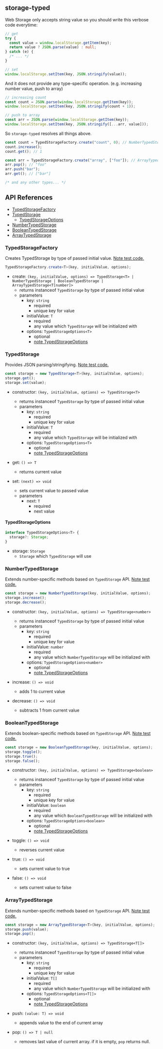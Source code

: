 ## storage-typed

Web Storage only accepts string value so you should write this verbose code everytime:

```typescript
// get
try {
  const value = window.localStorage.getItem(key);
  return value ? JSON.parse(value) : null;
} catch (e) {
  /* ... */
}

// set
window.localStorage.setItem(key, JSON.stringify(value));
```

And it does not provide any type-specific operation. (e.g. increasing number value, push to array)

```typescript
// increasing count
const count = JSON.parse(window.localStorage.getItem(key));
window.localStorage.setItem(key, JSON.stringify(count + 1));

// push to array
const arr = JSON.parse(window.localStorage.getItem(key));
window.localStorage.setItem(key, JSON.stringify([...arr, value]));
```

So `storage-typed` resolves all things above.

```typescript
const count = TypedStorageFactory.create("count", 0); // NumberTypedStorage
count.increase();
count.get(); // 1

const arr = TypedStorageFactory.create("array", ["foo"]); // ArrayTypedStorage
arr.pop(); // "foo"
arr.push("bar");
arr.get(); // ["bar"]

/* and any other types... */
```

## API References

- [TypedStorageFactory](#typedstoragefactory)
- [TypedStorage](#typedstorage)
  - [TypedStorageOptions](#typedstorageoptions)
- [NumberTypedStorage](#numbertypedstorage)
- [BooleanTypedStorage](#booleantypedstorage)
- [ArrayTypedStorage](#arraytypedstorage)

### TypedStorageFactory

Creates TypedStorage by type of passed initial value. [Note test code.](./src/factory.spec.ts)

```typescript
TypedStorageFactory.create<T>(key, initialValue, options);
```

- create: `(key, initialValue, options) => TypedStorage<T> | NumberTypedStorage | BooleanTypedStorage | ArrayTypedStorage<T[number]>`
  - returns instanceof `TypedStorage` by type of passed initial value
  - parameters
    - key: `string`
      - required
      - unique key for value
    - initialValue: `T`
      - required
      - any value which `TypedStorage` will be initialized with
    - options: `TypedStorageOptions<T>`
      - optional
      - [note TypedStorageOptions](#typedstorageoptions)

### TypedStorage

Provides JSON parsing/stringifying. [Note test code.](./src/any.spec.ts)

```typescript
const storage = new TypedStorage<T>(key, initialValue, options);
storage.get();
storage.set(value);
```

- constructor: `(key, initialValue, options) => TypedStorage<T>`

  - returns instanceof `TypedStorage` by type of passed initial value
  - parameters
    - key: `string`
      - required
      - unique key for value
    - initialValue: `T`
      - required
      - any value which `TypedStorage` will be initialized with
    - options: `TypedStorageOptions<T>`
      - optional
      - [note TypedStorageOptions](#typedstorageoptions)

- get: `() => T`

  - returns current value

- set: `(next) => void`
  - sets current value to passed value
  - parameters
    - next: `T`
      - required
      - next value

#### TypedStorageOptions

```typescript
interface TypedStorageOptions<T> {
  storage?: Storage;
}
```

- storage: `Storage`
  - `Storage` which `TypedStorage` will use

### NumberTypedStorage

Extends number-specific methods based on `TypedStorage` API. [Note test code.](./src/number.spec.ts)

```typescript
const storage = new NumberTypedStorage(key, initialValue, options);
storage.increase();
storage.decrease();
```

- constructor: `(key, initialValue, options) => TypedStorage<number>`

  - returns instanceof `TypedStorage` by type of passed initial value
  - parameters
    - key: `string`
      - required
      - unique key for value
    - initialValue: `number`
      - required
      - any value which `NumberTypedStorage` will be initialized with
    - options: `TypedStorageOptions<number>`
      - optional
      - [note TypedStorageOptions](#typedstorageoptions)

- increase: `() => void`

  - adds 1 to current value

- decrease: `() => void`
  - subtracts 1 from current value

### BooleanTypedStorage

Extends boolean-specific methods based on `TypedStorage` API. [Note test code.](./src/boolean.spec.ts)

```typescript
const storage = new BooleanTypedStorage(key, initialValue, options);
storage.toggle();
storage.true();
storage.false();
```

- constructor: `(key, initialValue, options) => TypedStorage<boolean>`

  - returns instanceof `TypedStorage` by type of passed initial value
  - parameters
    - key: `string`
      - required
      - unique key for value
    - initialValue: `boolean`
      - required
      - any value which `BooleanTypedStorage` will be initialized with
    - options: `TypedStorageOptions<boolean>`
      - optional
      - [note TypedStorageOptions](#typedstorageoptions)

- toggle: `() => void`

  - reverses current value

- true: `() => void`

  - sets current value to true

- false: `() => void`
  - sets current value to false

### ArrayTypedStorage

Extends number-specific methods based on `TypedStorage` API. [Note test code.](./src/array.spec.ts)

```typescript
const storage = new ArrayTypedStorage<T>(key, initialValue, options);
storage.push(value);
storage.pop();
```

- constructor: `(key, initialValue, options) => TypedStorage<T[]>`

  - returns instanceof `TypedStorage` by type of passed initial value
  - parameters
    - key: `string`
      - required
      - unique key for value
    - initialValue: `T[]`
      - required
      - any value which `NumberTypedStorage` will be initialized with
    - options: `TypedStorageOptions<T[]>`
      - optional
      - [note TypedStorageOptions](#typedstorageoptions)

- push: `(value: T) => void`

  - appends value to the end of current array

- pop: `() => T | null`
  - removes last value of current array. if it is empty, `pop` returns null.
